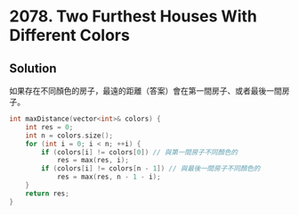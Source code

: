 # 2078. Two Furthest Houses With Different Colors

## Solution

如果存在不同顏色的房子，最遠的距離（答案）會在第一間房子、或者最後一間房子。

```cpp
int maxDistance(vector<int>& colors) {
    int res = 0;
    int n = colors.size();
    for (int i = 0; i < n; ++i) {
        if (colors[i] != colors[0]) // 與第一間房子不同顏色的
            res = max(res, i);
        if (colors[i] != colors[n - 1]) // 與最後一間房子不同顏色的
            res = max(res, n - 1 - i);
    }
    return res;
}
```
